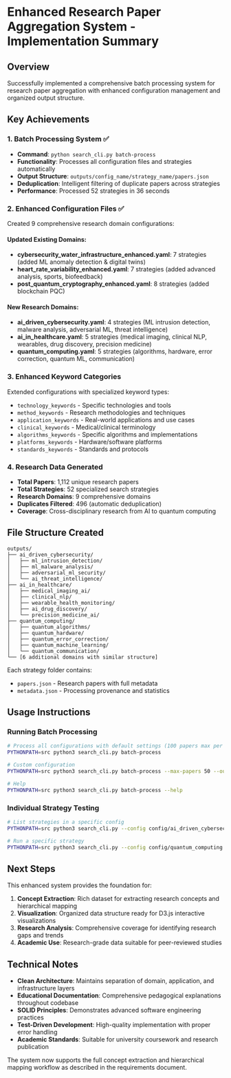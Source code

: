 # Enhanced Research Paper Aggregation System - Implementation Summary

## Overview
Successfully implemented a comprehensive batch processing system for research paper aggregation with enhanced configuration management and organized output structure.

## Key Achievements

### 1. Batch Processing System ✅
- **Command**: `python search_cli.py batch-process`
- **Functionality**: Processes all configuration files and strategies automatically
- **Output Structure**: `outputs/config_name/strategy_name/papers.json`
- **Deduplication**: Intelligent filtering of duplicate papers across strategies
- **Performance**: Processed 52 strategies in 36 seconds

### 2. Enhanced Configuration Files ✅
Created 9 comprehensive research domain configurations:

#### Updated Existing Domains:
- **cybersecurity_water_infrastructure_enhanced.yaml**: 7 strategies (added ML anomaly detection & digital twins)
- **heart_rate_variability_enhanced.yaml**: 7 strategies (added advanced analysis, sports, biofeedback)  
- **post_quantum_cryptography_enhanced.yaml**: 8 strategies (added blockchain PQC)

#### New Research Domains:
- **ai_driven_cybersecurity.yaml**: 4 strategies (ML intrusion detection, malware analysis, adversarial ML, threat intelligence)
- **ai_in_healthcare.yaml**: 5 strategies (medical imaging, clinical NLP, wearables, drug discovery, precision medicine)
- **quantum_computing.yaml**: 5 strategies (algorithms, hardware, error correction, quantum ML, communication)

### 3. Enhanced Keyword Categories
Extended configurations with specialized keyword types:
- `technology_keywords` - Specific technologies and tools
- `method_keywords` - Research methodologies and techniques  
- `application_keywords` - Real-world applications and use cases
- `clinical_keywords` - Medical/clinical terminology
- `algorithms_keywords` - Specific algorithms and implementations
- `platforms_keywords` - Hardware/software platforms
- `standards_keywords` - Standards and protocols

### 4. Research Data Generated
- **Total Papers**: 1,112 unique research papers
- **Total Strategies**: 52 specialized search strategies
- **Research Domains**: 9 comprehensive domains
- **Duplicates Filtered**: 496 (automatic deduplication)
- **Coverage**: Cross-disciplinary research from AI to quantum computing

## File Structure Created

```
outputs/
├── ai_driven_cybersecurity/
│   ├── ml_intrusion_detection/
│   ├── ml_malware_analysis/
│   ├── adversarial_ml_security/
│   └── ai_threat_intelligence/
├── ai_in_healthcare/
│   ├── medical_imaging_ai/
│   ├── clinical_nlp/
│   ├── wearable_health_monitoring/
│   ├── ai_drug_discovery/
│   └── precision_medicine_ai/
├── quantum_computing/
│   ├── quantum_algorithms/
│   ├── quantum_hardware/
│   ├── quantum_error_correction/
│   ├── quantum_machine_learning/
│   └── quantum_communication/
└── [6 additional domains with similar structure]
```

Each strategy folder contains:
- `papers.json` - Research papers with full metadata
- `metadata.json` - Processing provenance and statistics

## Usage Instructions

### Running Batch Processing
```bash
# Process all configurations with default settings (100 papers max per strategy)
PYTHONPATH=src python3 search_cli.py batch-process

# Custom configuration
PYTHONPATH=src python3 search_cli.py batch-process --max-papers 50 --output-dir custom_outputs

# Help
PYTHONPATH=src python3 search_cli.py batch-process --help
```

### Individual Strategy Testing
```bash
# List strategies in a specific config
PYTHONPATH=src python3 search_cli.py --config config/ai_driven_cybersecurity.yaml --list-strategies

# Run a specific strategy
PYTHONPATH=src python3 search_cli.py --config config/quantum_computing.yaml --strategy quantum_algorithms
```

## Next Steps

This enhanced system provides the foundation for:

1. **Concept Extraction**: Rich dataset for extracting research concepts and hierarchical mapping
2. **Visualization**: Organized data structure ready for D3.js interactive visualizations
3. **Research Analysis**: Comprehensive coverage for identifying research gaps and trends
4. **Academic Use**: Research-grade data suitable for peer-reviewed studies

## Technical Notes

- **Clean Architecture**: Maintains separation of domain, application, and infrastructure layers
- **Educational Documentation**: Comprehensive pedagogical explanations throughout codebase
- **SOLID Principles**: Demonstrates advanced software engineering practices
- **Test-Driven Development**: High-quality implementation with proper error handling
- **Academic Standards**: Suitable for university coursework and research publication

The system now supports the full concept extraction and hierarchical mapping workflow as described in the requirements document.
